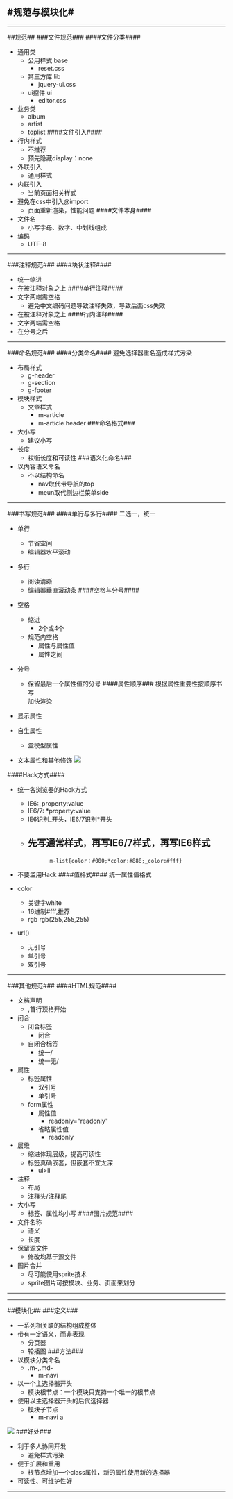 #规范与模块化#
---
---
##规范##
###文件规范###
####文件分类####
 - 通用类
	 - 公用样式 base
	 	- reset.css
	 - 第三方库 lib
		 - jquery-ui.css
	 - ui控件 ui
		 - editor.css
 - 业务类
	 - album
	 - artist
	 - toplist
####文件引入####
 - 行内样式
	 - 不推荐
	 - 预先隐藏display：none
 - 外联引入
	 - 通用样式
 - 内联引入
	 - 当前页面相关样式
 - 避免在css中引入@import
	 - 页面重新渲染，性能问题
####文件本身####
 - 文件名
	 - 小写字母、数字、中划线组成
 - 编码
	 - UTF-8

---
###注释规范###
####块状注释####
 - 统一缩进
 - 在被注释对象之上
####单行注释####
 - 文字两端需空格
	 - 避免中文编码问题导致注释失效，导致后面css失效
 - 在被注释对象之上
####行内注释####
 - 文字两端需空格
 - 在分号之后

---
###命名规范###
####分类命名####
避免选择器重名造成样式污染

 - 布局样式
	 - g-header
	 - g-section
	 - g-footer
 - 模块样式
	 - 文章样式
		 - m-article
		 - m-article header 
###命名格式###
 - 大小写
	 - 建议小写
 - 长度
	 - 权衡长度和可读性
###语义化命名###
 - 以内容语义命名
	 - 不以结构命名
		 - nav取代带导航的top
		 - meun取代侧边栏菜单side

---
###书写规范###
####单行与多行####
二选一，统一

 - 单行
	 - 节省空间
	 - 编辑器水平滚动
 - 多行
	 - 阅读清晰
	 - 编辑器垂直滚动条
####空格与分号####
 - 空格
	 - 缩进
		 - 2个或4个
	 - 规范内空格
		 - 属性与属性值
		 - 属性之间
 - 分号
	 - 保留最后一个属性值的分号
####属性顺序###
根据属性重要性按顺序书写  
加快渲染

 - 显示属性
 - 自生属性
	 - 盒模型属性
 - 文本属性和其他修饰
![](http://7xkcnd.com1.z0.glb.clouddn.com/AttributeOrder.png) 

####Hack方式####
 - 统一各浏览器的Hack方式
	 - IE6:_property:value
	 - IE6/7: *property:value
	 - IE6识别_开头，IE6/7识别*开头
	 - 先写通常样式，再写IE6/7样式，再写IE6样式
		 - 
				  m-list{color：#000;*color:#888;_color:#fff}
 - 不要滥用Hack
####值格式####
统一属性值格式

 - color
	 - 关键字white
	 - 16进制#fff,推荐
	 - rgb rgb(255,255,255)
 - url()
	 - 无引号
	 - 单引号
	 - 双引号

---
###其他规范###
####HTML规范####
 - 文档声明
	 - <!DOCTYPE html>,首行顶格开始
 - 闭合
	 - 闭合标签
		 - 闭合
	 - 自闭合标签
		 - 统一/
		 - 统一无/
 - 属性
	 - 标签属性
		 - 双引号
		 - 单引号
	 - form属性
		 - 属性值
			 - readonly="readonly"
		 - 省略属性值
			 - readonly
 - 层级
	 - 缩进体现层级，提高可读性
	 - 标签真确嵌套，但嵌套不宜太深
		 - ul>li
 - 注释
	 - 布局
	 - 注释头/注释尾
 - 大小写
	 - 标签、属性均小写
####图片规范####
 - 文件名称
	 - 语义
	 - 长度
 - 保留源文件
	 - 修改均基于源文件
 - 图片合并
	 - 尽可能使用sprite技术
	 - sprite图片可按模块、业务、页面来划分

---
---
##模块化##
###定义###
 - 一系列相关联的结构组成整体
 - 带有一定语义，而非表现
	 - 分页器
	 - 轮播图
###方法###
 - 以模块分类命名
	 - .m-,.md-
		 - m-navi
 - 以一个主选择器开头
	 - 模块根节点：一个模块只支持一个唯一的根节点
 - 使用以主选择器开头的后代选择器
	 - 模块子节点
		 -	m-navi a 

![](http://7xkcnd.com1.z0.glb.clouddn.com/module.png)
###好处###
 - 利于多人协同开发
	 - 避免样式污染
 - 便于扩展和重用
	 - 根节点增加一个class属性，新的属性使用新的选择器
 - 可读性、可维护性好

---